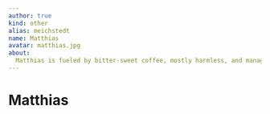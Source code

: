 ```yaml
---
author: true
kind: other
alias: meichstedt
name: Matthias
avatar: matthias.jpg
about:
  Matthias is fueled by bitter-sweet coffee, mostly harmless, and manages the Orchestration team at D2iQ whenever he's not fiddling with the KUDO site or trying to make his Andalusian Hounds behave like proper dogs.
---
```


# Matthias

<Author :author="$page.frontmatter" />

